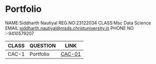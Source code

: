 # Portfolio

NAME:Siddharth Nautiyal
REG.NO:23122034
CLASS:Msc Data Science   
EMAIL:siddharth.nautiyal@msds.christuniversity.in
PHONE NO :-9410579207



|CLASS|QUESTION|LINK|
|-----|----------------------------------------------------------|-----------------------------|
|CAC-1|Portfolio|[CAC-01](https://sid0702.github.io/Portfolio/)|

